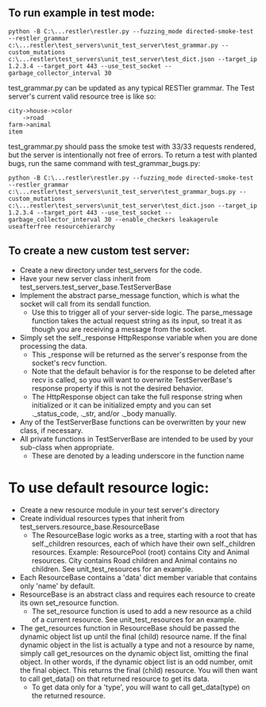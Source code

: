 ## To run example in test mode:

```
python -B C:\...restler\restler.py --fuzzing_mode directed-smoke-test --restler_grammar c:\...restler\test_servers\unit_test_server\test_grammar.py --custom_mutations c:\...restler\test_servers\unit_test_server\test_dict.json --target_ip 1.2.3.4 --target_port 443 --use_test_socket --garbage_collector_interval 30
```

test_grammar.py can be updated as any typical RESTler grammar.
The Test server's current valid resource tree is like so:

```
city->house->color
    ->road
farm->animal
item
```

test_grammar.py should pass the smoke test with 33/33 requests rendered,
but the server is intentionally not free of errors.
To return a test with planted bugs, run the same command with test_grammar_bugs.py:
```
python -B C:\...restler\restler.py --fuzzing_mode directed-smoke-test --restler_grammar c:\...restler\test_servers\unit_test_server\test_grammar_bugs.py --custom_mutations c:\...restler\test_servers\unit_test_server\test_dict.json --target_ip 1.2.3.4 --target_port 443 --use_test_socket --garbage_collector_interval 30 --enable_checkers leakagerule useafterfree resourcehierarchy
```


## To create a new custom test server:
* Create a new directory under test_servers for the code.
* Have your new server class inherit from test_servers.test_server_base.TestServerBase
* Implement the abstract parse_message function,
which is what the socket will call from its sendall function.
  * Use this to trigger all of your server-side logic.
  The parse_message function takes the actual request string as its input, so treat it as though you are receiving a message from the socket.
* Simply set the self._response HttpResponse variable when you are done processing the data.
  * This _response will be returned as the server's response from the socket's recv function.
  * Note that the default behavior is for the response to be deleted after recv is called,
  so you will want to overwrite TestServerBase's response property if this is not the desired behavior.
  * The HttpResponse object can take the full response string when initialized or it can be initialized empty and you can set ._status_code, ._str, and/or ._body manually.
* Any of the TestServerBase functions can be overwritten by your new class, if necessary.
* All private functions in TestServerBase are intended to be used by your sub-class when appropriate.
  * These are denoted by a leading underscore in the function name

# To use default resource logic:
* Create a new resource module in your test server's directory
* Create individual resources types that inherit from test_servers.resource_base.ResourceBase
  * The ResourceBase logic works as a tree, starting with a root that has self._children resources,
  each of which have their own self._children resources.
  Example: ResourcePool (root) contains City and Animal resources.
  City contains Road children and Animal contains no children.
  See unit_test_resources for an example.
* Each ResourceBase contains a 'data' dict member variable that contains only 'name' by default.
* ResourceBase is an abstract class and requires each resource to create its own set_resource function.
  * The set_resource function is used to add a new resource as a child of a current resource.
  See unit_test_resources for an example.
* The get_resources function in ResourceBase should be passed the dynamic object list up until the final (child) resource name.
If the final dynamic object in the list is actually a type and not a resource by name,
simply call get_resources on the dynamic object list, omitting the final object.
In other words, if the dynamic object list is an odd number, omit the final object.
This returns the final (child) resource.
You will then want to call get_data() on that returned resource to get its data.
  * To get data only for a 'type', you will want to call get_data(type) on the returned resource.





